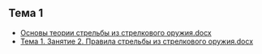 ## Тема 1
- [Основы теории стрельбы из стрелкового оружия.docx](<file:\\\C:\Users\miste\OneDrive\Рабочий стол\ВУЦ\Огневая подготовка\Тема 1\Основы теории стрельбы из стрелкового оружия.docx>)
- [Тема 1. Занятие 2. Правила стрельбы из стрелкового оружия.docx](<file:\\\C:\Users\miste\OneDrive\Рабочий стол\ВУЦ\Огневая подготовка\Тема 1\Тема 1. Занятие 2. Правила стрельбы из стрелкового оружия.docx>)